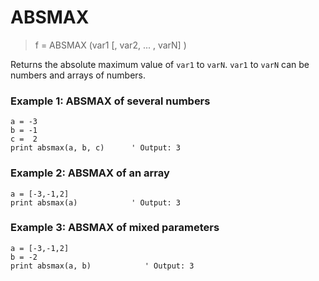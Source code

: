 # ABSMAX

> f = ABSMAX (var1 [, var2, ... , varN] )

Returns the absolute maximum value of `var1` to `varN`. `var1` to `varN` can be numbers and arrays of numbers.

### Example 1: ABSMAX of several numbers

```
a = -3
b = -1
c =  2
print absmax(a, b, c)      ' Output: 3
```

### Example 2: ABSMAX of an array

```
a = [-3,-1,2]
print absmax(a)            ' Output: 3
```

### Example 3: ABSMAX of mixed parameters

```
a = [-3,-1,2]
b = -2
print absmax(a, b)            ' Output: 3
```

